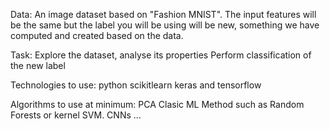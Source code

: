 Data: 
An image dataset based on "Fashion MNIST". The input features will be the same but the label you will be using will be new, something we have computed and created based on the data.

Task:
Explore the dataset, analyse its properties
Perform classification of the new label

Technologies to use:
python
scikitlearn
keras and tensorflow

Algorithms to use at minimum:
PCA
Clasic ML Method such as Random Forests or kernel SVM.
CNNs
...
